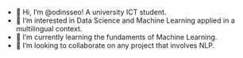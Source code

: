 - 👋 Hi, I’m @odinsseo! A university ICT student.
- 👀 I’m interested in Data Science and Machine Learning applied in a multilingual context.
- 🌱 I’m currently learning the fundaments of Machine Learning.
- 💞️ I’m looking to collaborate on any project that involves NLP.
